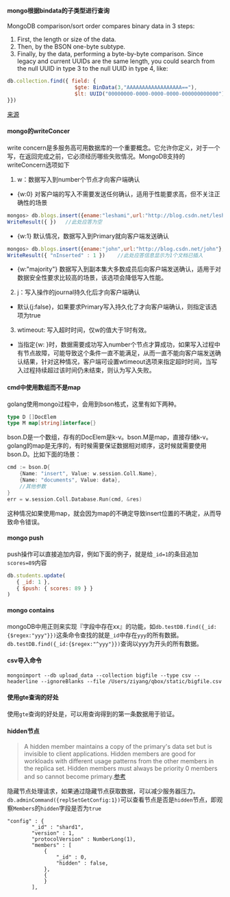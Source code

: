 #### mongo根据bindata的子类型进行查询
MongoDB comparison/sort order compares binary data in 3 steps:
1. First, the length or size of the data.
2. Then, by the BSON one-byte subtype.
3. Finally, by the data, performing a byte-by-byte comparison.
Since legacy and current UUIDs are the same length, you could search from the null UUID in type 3 to the null UUID in type 4, like:
```javascript
db.collection.find({ field: { 
                      $gte: BinData(3,"AAAAAAAAAAAAAAAAAA=="), 
                      $lt: UUID("00000000-0000-0000-0000-000000000000") 
}})
```
[来源](https://stackoverflow.com/questions/66426027/how-to-query-by-bindata-subtype)
#### mongo的writeConcer
write concern是多服务高可用数据库的一个重要概念。它允许你定义，对于一个写，在返回完成之前，它必须经历哪些失败情况。MongoDB支持的writeConcern选项如下
1. w：数据写入到number个节点才向客户端确认
- {w:0} 对客户端的写入不需要发送任何确认，适用于性能要求高，但不关注正确性的场景
```javascript
mongos> db.blogs.insert({ename:"leshami",url:"http://blog.csdn.net/leshami"},{writeConcern:{w:0}})
WriteResult({ })   //此处应答为空
```
- {w:1} 默认情况，数据写入到Primary就向客户端发送确认
```javascript
mongos> db.blogs.insert({ename:"john",url:"http://blog.csdn.net/john"},{writeConcern:{w:1}})
WriteResult({ "nInserted" : 1 })    //此处应答信息显示为1个文档已插入
```
- {w:"majority"} 数据写入到副本集大多数成员后向客户端发送确认，适用于对数据安全性要求比较高的场景，该选项会降低写入性能。
2. j：写入操作的journal持久化后才向客户端确认
- 默认{j:false}，如果要求Primary写入持久化了才向客户端确认，则指定该选项为true
3. wtimeout: 写入超时时间，仅w的值大于1时有效。
- 当指定{w: }时，数据需要成功写入number个节点才算成功，如果写入过程中有节点故障，可能导致这个条件一直不能满足，从而一直不能向客户端发送确认结果，针对这种情况，客户端可设置wtimeout选项来指定超时时间，当写入过程持续超过该时间仍未结束，则认为写入失败。

#### cmd中使用数组而不是map
golang使用mongo过程中，会用到bson格式，这里有如下两种。
```go
type D []DocElem
type M map[string]interface{}
```
bson.D是一个数组，存有的DocElem是k-v。bson.M是map，直接存储k-v。golang的map是无序的，有时候需要保证数据相对顺序，这时候就需要使用bson.D。比如下面的场景：
```go
cmd := bson.D{
    {Name: "insert", Value: w.session.Coll.Name},
    {Name: "documents", Value: data},
    //其他参数
}
err = w.session.Coll.Database.Run(cmd, &res)
```
这种情况如果使用map，就会因为map的不确定导致insert位置的不确定，从而导致命令错误。

#### mongo push
push操作可以直接追加内容，例如下面的例子，就是给`_id=1`的条目追加`scores=89`内容
```javascript
db.students.update(
   { _id: 1 },
   { $push: { scores: 89 } }
)
```

#### mongo contains
mongoDB中用正则来实现『字段中存在xx』的功能，如`db.testDB.find({_id:{$regex:"yyy"}})`这条命令查找的就是`_id`中存在`yyy`的所有数据。
`db.testDB.find({_id:{$regex:"^yyy"}})`查询以yyy为开头的所有数据。

#### csv导入命令
`mongoimport --db upload_data --collection bigfile --type csv --headerline --ignoreBlanks --file /Users/ziyang/qbox/static/bigfile.csv`

#### 使用gte查询的好处
使用`gte`查询的好处是，可以用查询得到的第一条数据用于验证。

#### hidden节点
> A hidden member maintains a copy of the primary's data set but is invisible to client applications. Hidden members are good for workloads with different usage patterns from the other members in the replica set. Hidden members must always be priority 0 members and so cannot become primary.[参考](https://www.mongodb.com/docs/manual/core/replica-set-hidden-member/)

隐藏节点处理请求，如果通过隐藏节点获取数据，可以减少服务器压力。`db.adminCommand({replSetGetConfig:1})`可以查看节点是否是`hidden`节点，即观察`Members`的`hidden`字段是否为`true`
```shell
"config" : {
		"_id" : "shard1",
		"version" : 1,
		"protocolVersion" : NumberLong(1),
		"members" : [
			{
				"_id" : 0,
				"hidden" : false,
			},
			{
			}
		],
```
